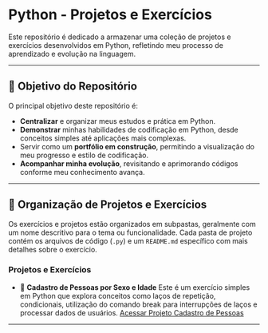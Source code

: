 # Python - Projetos e Exercícios

Este repositório é dedicado a armazenar uma coleção de projetos e exercícios desenvolvidos em Python, refletindo meu processo de aprendizado e evolução na linguagem.

---

## 🎯 Objetivo do Repositório

O principal objetivo deste repositório é:
* **Centralizar** e organizar meus estudos e prática em Python.
* **Demonstrar** minhas habilidades de codificação em Python, desde conceitos simples até aplicações mais complexas.
* Servir como um **portfólio em construção**, permitindo a visualização do meu progresso e estilo de codificação.
* **Acompanhar minha evolução**, revisitando e aprimorando códigos conforme meu conhecimento avança.

---

## 📁 Organização de Projetos e Exercícios

Os exercícios e projetos estão organizados em subpastas, geralmente com um nome descritivo para o tema ou funcionalidade. Cada pasta de projeto contém os arquivos de código (`.py`) e um `README.md` específico com mais detalhes sobre o exercício.

### Projetos e Exercícios

* 👥 **Cadastro de Pessoas por Sexo e Idade**
    Este é um exercício simples em Python que explora conceitos como laços de repetição, condicionais, utilização do comando break para interrupções de laços e processar dados de usuários.
    [Acessar Projeto Cadastro de Pessoas](Sexo_Idade/)
---
